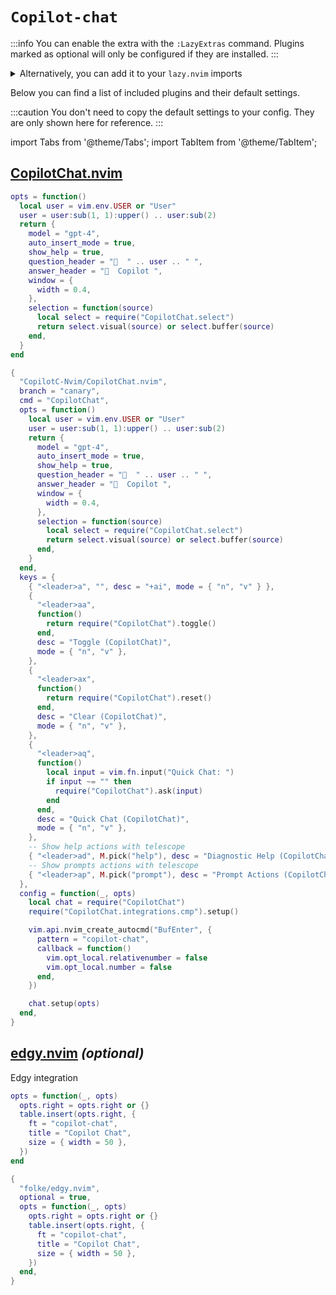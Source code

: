 # `Copilot-chat`

<!-- plugins:start -->

:::info
You can enable the extra with the `:LazyExtras` command.
Plugins marked as optional will only be configured if they are installed.
:::

<details>
<summary>Alternatively, you can add it to your <code>lazy.nvim</code> imports</summary>

```lua title="lua/config/lazy.lua" {4}
require("lazy").setup({
  spec = {
    { "LazyVim/LazyVim", import = "lazyvim.plugins" },
    { import = "lazyvim.plugins.extras.coding.copilot-chat" },
    { import = "plugins" },
  },
})
```

</details>

Below you can find a list of included plugins and their default settings.

:::caution
You don't need to copy the default settings to your config.
They are only shown here for reference.
:::

import Tabs from '@theme/Tabs';
import TabItem from '@theme/TabItem';

## [CopilotChat.nvim](https://github.com/CopilotC-Nvim/CopilotChat.nvim)

<Tabs>

<TabItem value="opts" label="Options">

```lua
opts = function()
  local user = vim.env.USER or "User"
  user = user:sub(1, 1):upper() .. user:sub(2)
  return {
    model = "gpt-4",
    auto_insert_mode = true,
    show_help = true,
    question_header = "  " .. user .. " ",
    answer_header = "  Copilot ",
    window = {
      width = 0.4,
    },
    selection = function(source)
      local select = require("CopilotChat.select")
      return select.visual(source) or select.buffer(source)
    end,
  }
end
```

</TabItem>


<TabItem value="code" label="Full Spec">

```lua
{
  "CopilotC-Nvim/CopilotChat.nvim",
  branch = "canary",
  cmd = "CopilotChat",
  opts = function()
    local user = vim.env.USER or "User"
    user = user:sub(1, 1):upper() .. user:sub(2)
    return {
      model = "gpt-4",
      auto_insert_mode = true,
      show_help = true,
      question_header = "  " .. user .. " ",
      answer_header = "  Copilot ",
      window = {
        width = 0.4,
      },
      selection = function(source)
        local select = require("CopilotChat.select")
        return select.visual(source) or select.buffer(source)
      end,
    }
  end,
  keys = {
    { "<leader>a", "", desc = "+ai", mode = { "n", "v" } },
    {
      "<leader>aa",
      function()
        return require("CopilotChat").toggle()
      end,
      desc = "Toggle (CopilotChat)",
      mode = { "n", "v" },
    },
    {
      "<leader>ax",
      function()
        return require("CopilotChat").reset()
      end,
      desc = "Clear (CopilotChat)",
      mode = { "n", "v" },
    },
    {
      "<leader>aq",
      function()
        local input = vim.fn.input("Quick Chat: ")
        if input ~= "" then
          require("CopilotChat").ask(input)
        end
      end,
      desc = "Quick Chat (CopilotChat)",
      mode = { "n", "v" },
    },
    -- Show help actions with telescope
    { "<leader>ad", M.pick("help"), desc = "Diagnostic Help (CopilotChat)", mode = { "n", "v" } },
    -- Show prompts actions with telescope
    { "<leader>ap", M.pick("prompt"), desc = "Prompt Actions (CopilotChat)", mode = { "n", "v" } },
  },
  config = function(_, opts)
    local chat = require("CopilotChat")
    require("CopilotChat.integrations.cmp").setup()

    vim.api.nvim_create_autocmd("BufEnter", {
      pattern = "copilot-chat",
      callback = function()
        vim.opt_local.relativenumber = false
        vim.opt_local.number = false
      end,
    })

    chat.setup(opts)
  end,
}
```

</TabItem>

</Tabs>

## [edgy.nvim](https://github.com/folke/edgy.nvim) _(optional)_

 Edgy integration


<Tabs>

<TabItem value="opts" label="Options">

```lua
opts = function(_, opts)
  opts.right = opts.right or {}
  table.insert(opts.right, {
    ft = "copilot-chat",
    title = "Copilot Chat",
    size = { width = 50 },
  })
end
```

</TabItem>


<TabItem value="code" label="Full Spec">

```lua
{
  "folke/edgy.nvim",
  optional = true,
  opts = function(_, opts)
    opts.right = opts.right or {}
    table.insert(opts.right, {
      ft = "copilot-chat",
      title = "Copilot Chat",
      size = { width = 50 },
    })
  end,
}
```

</TabItem>

</Tabs>

<!-- plugins:end -->
